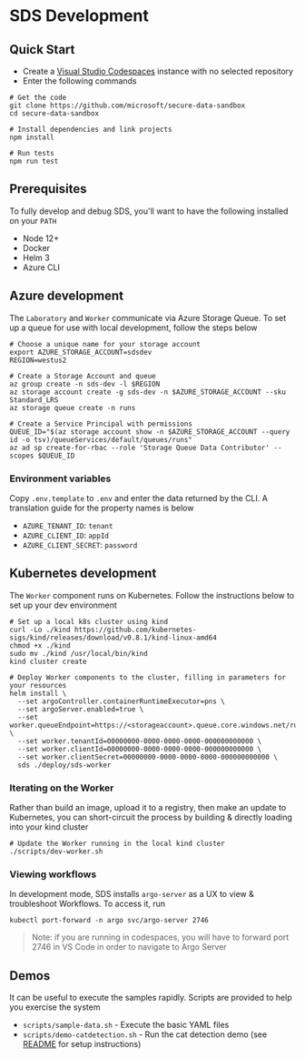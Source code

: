 # SDS Development

## Quick Start

* Create a [Visual Studio Codespaces](https://online.visualstudio.com) instance with no selected repository
* Enter the following commands

```shell
# Get the code
git clone https://github.com/microsoft/secure-data-sandbox
cd secure-data-sandbox

# Install dependencies and link projects
npm install

# Run tests
npm run test
```

## Prerequisites

To fully develop and debug SDS, you'll want to have the following installed on your `PATH`

* Node 12+
* Docker
* Helm 3
* Azure CLI

## Azure development

The `Laboratory` and `Worker` communicate via Azure Storage Queue. To set up a queue for use with local development, follow the steps below

```shell
# Choose a unique name for your storage account
export AZURE_STORAGE_ACCOUNT=sdsdev
REGION=westus2

# Create a Storage Account and queue
az group create -n sds-dev -l $REGION
az storage account create -g sds-dev -n $AZURE_STORAGE_ACCOUNT --sku Standard_LRS
az storage queue create -n runs

# Create a Service Principal with permissions
QUEUE_ID="$(az storage account show -n $AZURE_STORAGE_ACCOUNT --query id -o tsv)/queueServices/default/queues/runs"
az ad sp create-for-rbac --role 'Storage Queue Data Contributor' --scopes $QUEUE_ID
```

### Environment variables

Copy `.env.template` to `.env` and enter the data returned by the CLI. A translation guide for the property names is below

* `AZURE_TENANT_ID`: `tenant`
* `AZURE_CLIENT_ID`: `appId`
* `AZURE_CLIENT_SECRET`: `password`

## Kubernetes development

The `Worker` component runs on Kubernetes. Follow the instructions below to set up your dev environment

```shell
# Set up a local k8s cluster using kind
curl -Lo ./kind https://github.com/kubernetes-sigs/kind/releases/download/v0.8.1/kind-linux-amd64
chmod +x ./kind
sudo mv ./kind /usr/local/bin/kind
kind cluster create

# Deploy Worker components to the cluster, filling in parameters for your resources
helm install \
  --set argoController.containerRuntimeExecutor=pns \
  --set argoServer.enabled=true \
  --set worker.queueEndpoint=https://<storageaccount>.queue.core.windows.net/runs \
  --set worker.tenantId=00000000-0000-0000-0000-000000000000 \
  --set worker.clientId=00000000-0000-0000-0000-000000000000 \
  --set worker.clientSecret=00000000-0000-0000-0000-000000000000 \
  sds ./deploy/sds-worker
```

### Iterating on the Worker

Rather than build an image, upload it to a registry, then make an update to Kubernetes, you can short-circuit the process by building & directly loading into your kind cluster

```shell
# Update the Worker running in the local kind cluster
./scripts/dev-worker.sh
```

### Viewing workflows

In development mode, SDS installs `argo-server` as a UX to view & troubleshoot Workflows. To access it, run

```shell
kubectl port-forward -n argo svc/argo-server 2746
```

> Note: if you are running in codespaces, you will have to forward port 2746 in VS Code in order to navigate to Argo Server

## Demos

It can be useful to execute the samples rapidly. Scripts are provided to help you exercise the system

* `scripts/sample-data.sh` - Execute the basic YAML files
* `scripts/demo-catdetection.sh` - Run the cat detection demo (see [README](/samples/catdetection/README.md) for setup instructions)
